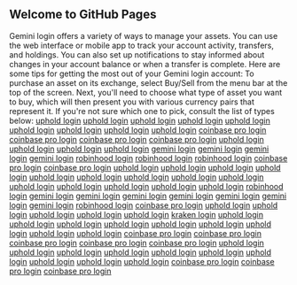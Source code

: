 ## Welcome to GitHub Pages

Gemini  login offers a variety of ways to manage your assets. You can use the web interface or mobile app to track your account activity, transfers, and holdings. You can also set up notifications to stay informed about changes in your account balance or when a transfer is complete. Here are some tips for getting the most out of your Gemini  login account:
To purchase an asset on its exchange, select Buy/Sell from the menu bar at the top of the screen. Next, you'll need to choose what type of asset you want to buy, which will then present you with various currency pairs that represent it. If you're not sure which one to pick, consult the list of types below:
<a href="https://uphold-loginus.simplesite.com/">uphold login</a>
<a href="https://upholdlogno.talentlms.com/">uphold login</a>
<a href="https://upholdloginq.talentlms.com/">uphold login</a>
<a href="https://upholdilogino.talentlms.com/">uphold login</a>
<a href="https://upholdloginxi.talentlms.com/">uphold login</a>
<a href="https://uphodlogin.talentlms.com">uphold login</a>
<a href="https://upholdflogins.talentlms.com">uphold login</a>
<a href="https://upholdaccount.talentlms.com">uphold login</a>
<a href="https://uphold1login.talentlms.com">uphold login</a>
<a href="https://coinbaseprologin2.podia.com">coinbase pro login</a>
<a href="https://coinbaseprokl.mobirisesite.com/">coinbase pro login</a>
<a href="https://coinbaseprologuk.mobirisesite.com/">coinbase pro login</a>
<a href="https://upholdlogino.tumblr.com/">coinbase pro login</a>
<a href="https://upholdlogiusa.talentlms.com/">uphold login</a>
<a href="https://upholdmylogin.talentlms.com/">uphold login</a>
<a href="https://upholdaccoutlog.talentlms.com/">uphold login</a>
<a href="https://geminicryptologin.talentlms.com/">uphold login</a>
<a href="https://gemniloginus.talentlms.com/">gemini login</a>
<a href="https://logingemnius.talentlms.com/">gemini login</a>
<a href="https://logigeminilogin.talentlms.com/">gemini login</a>
<a href="https://mygeminilogi.talentlms.com/">gemini login</a>
<a href="https://robinhodlogus.mystrikingly.com">robinhood login</a>
<a href="https://rbinhoodwalletlogin.mystrikingly.com">robinhood login</a>
<a href="https://robinhoodilogi.mystrikingly.com">robinhood login</a>
<a href="https://coinbaseprouslogi.mobirisesite.com/">coinbase pro login</a>
<a href="https://coinbeshprologic.mobirisesite.com/">coinbase pro login</a>
<a href="https://upholdloginin.talentlms.com/">uphold login</a>
<a href="https://upholdlogine.talentlms.com/">uphold login</a>
<a href="https://upholdloginpre.talentlms.com/">uphold login</a>
<a href="https://upholdlogin4.talentlms.com">uphold login</a>
<a href="https://upholdlogiin.talentlms.com/">uphold login</a>
<a href="https://upholdloginf.talentlms.com/">uphold login</a>
<a href="https://upholdlogina.talentlms.com/">uphold login</a>
<a href="https://upholdlogin6.talentlms.com/">uphold login</a>
<a href="https://upholdloogin.talentlms.com/">uphold login</a>
<a href="https://uphholdlogin.talentlms.com/">uphold login</a>
<a href="https://upholdlogin8.talentlms.com/">uphold login</a>
<a href="https://upholdloginsys.talentlms.com/">uphold login</a>
<a href="https://upholdloginmy.talentlms.com/">uphold login</a>
<a href="https://upholdloginnq.talentlms.com/">uphold login</a>
<a href="https://rubinhudlugin.simplesite.com/">robinhood login</a>
<a href="http://geminilogin16.talentlms.com">gemini login</a>
<a href="https://geminilogin20.talentlms.com">gemini login</a>
<a href="https://geminilogin21.talentlms.com">gemini login</a>
<a href="https://geminilogin23.talentlms.com/">gemini login</a>
<a href="https://geminilogin24.talentlms.com">gemini login</a>
<a href="https://geminilogin25.talentlms.com">gemini login</a>
<a href="https://geminilogin26.talentlms.com">gemini login</a>
<a href="https://robinhoodlogin18.talentlms.com/">robinhood login</a>
<a href="https://coinbaslogixx.yolasite.com/">coinbase pro login</a>
<a href="https://pholdloginc.yolasite.com/">uphold login</a>
<a href="https://upholdlogin1.simplesite.com/">uphold login</a>
<a href="https://upholdlogic.simplesite.com/">uphold login</a>
<a href="https://upholdlogiogin.simplesite.com/">uphold login</a>
<a href="https://upholdlogonline.simplesite.com/">uphold login</a>
<a href="https://kraqnlogin.talentlms.com/">kraken login</a>
<a href="https://upholdloginuae.talentlms.com/">uphold login</a>
<a href="https://upholdloginac.talentlms.com/">uphold login</a>
<a href="https://upholdloginv.talentlms.com/">uphold login</a>
<a href="https://upholdlogun.talentlms.com/">uphold login</a>
<a href="https://ufoldlogin.talentlms.com/">uphold login</a>
<a href="https://ufoldloginusa.talentlms.com/">uphold login</a>
<a href="https://usaupholdlogin.talentlms.com/">uphold login</a>
<a href="https://upholdglogi.yolasite.com/">uphold login</a>
<a href="https://uupholdlogin.talentlms.com/">uphold login</a>
<a href="https://koonbaseprologin.talentlms.com/">coinbase pro login</a>
<a href="https://coibaseprologin.talentlms.com/">coinbase pro login</a>
<a href="https://koibaseprologin.talentlms.com/">coinbase pro login</a>
<a href="https://coinbaseeprologin.talentlms.com/">coinbase pro login</a>
<a href="https://coinbassprologin.talentlms.com/">coinbase pro login</a>
<a href="https://upjholdlogin.talentlms.com/">uphold login</a>
<a href="https://upholdasklogi.mobirisesite.com/">uphold login</a>
<a href="https://upholdwaylogon.mobirisesite.com/">uphold login</a>
<a href="https://uphuldlogoin.mobirisesite.com/">uphold login</a>
<a href="https://upholdsign-inlogi.mobirisesite.com/">uphold login</a>
<a href="https://upholdlogien.mobirisesite.com/">uphold login</a>
<a href="https://logoinupholdus.mobirisesite.com/">uphold login</a>
<a href="https://upholddlogoinus.mobirisesite.com/">uphold login</a>
<a href="https://upholdlogoinus.mobirisesite.com/">uphold login</a>
<a href="https://upholdbtclogi.mobirisesite.com/">uphold login</a>
<a href="https://coibaselogion.mobirisesite.com/">coinbase pro login</a>
<a href="https://coinbasiprologoin.mobirisesite.com/">coinbase pro login</a>
<a href="https://coinbaseprulogiin.mobirisesite.com/">coinbase pro login</a>



